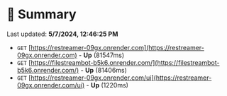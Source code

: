 # 📖 Summary
Last updated: **5/7/2024, 12:46:25 PM**

- `GET` [https://restreamer-09gx.onrender.com](https://restreamer-09gx.onrender.com) - **Up** (81547ms)
- `GET` [https://filestreambot-b5k6.onrender.com/](https://filestreambot-b5k6.onrender.com/) - **Up** (81406ms)
- `GET` [https://restreamer-09gx.onrender.com/ui](https://restreamer-09gx.onrender.com/ui) - **Up** (1220ms)

